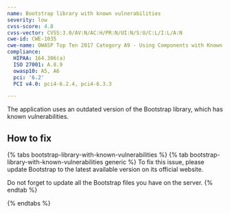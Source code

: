 ```yaml
---
name: Bootstrap library with known vulnerabilities
severity: low
cvss-score: 4.8
cvss-vector: CVSS:3.0/AV:N/AC:H/PR:N/UI:N/S:U/C:L/I:L/A:N
cwe-id: CWE-1035
cwe-name: OWASP Top Ten 2017 Category A9 - Using Components with Known Vulnerabilities
compliance:
  HIPAA: 164.306(a)
  ISO 27001: A.8.9
  owasp10: A5, A6
  pci: '6.2'
  PCI v4.0: pci4-6.2.4, pci4-6.3.3

---            
```


The application uses an outdated version of the Bootstrap library, which has known vulnerabilities.

## How to fix

{% tabs bootstrap-library-with-known-vulnerabilities %}
{% tab bootstrap-library-with-known-vulnerabilities generic %}
To fix this issue, please update Bootstrap to the latest available version on its official website.

Do not forget to update all the Bootstrap files you have on the server.
{% endtab %}

{% endtabs %}
